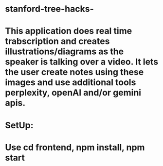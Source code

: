 # stanford-tree-hacks-
# This application does real time trabscription and creates illustrations/diagrams as the speaker is talking over a video. It lets the user create notes using these images and use additional tools perplexity, openAI and/or gemini apis.

# SetUp:

# Use cd frontend, npm install, npm start
